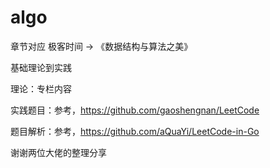 # algo

章节对应 极客时间 -> 《数据结构与算法之美》

基础理论到实践

理论：专栏内容

实践题目：参考，https://github.com/gaoshengnan/LeetCode

题目解析：参考，https://github.com/aQuaYi/LeetCode-in-Go


谢谢两位大佬的整理分享
